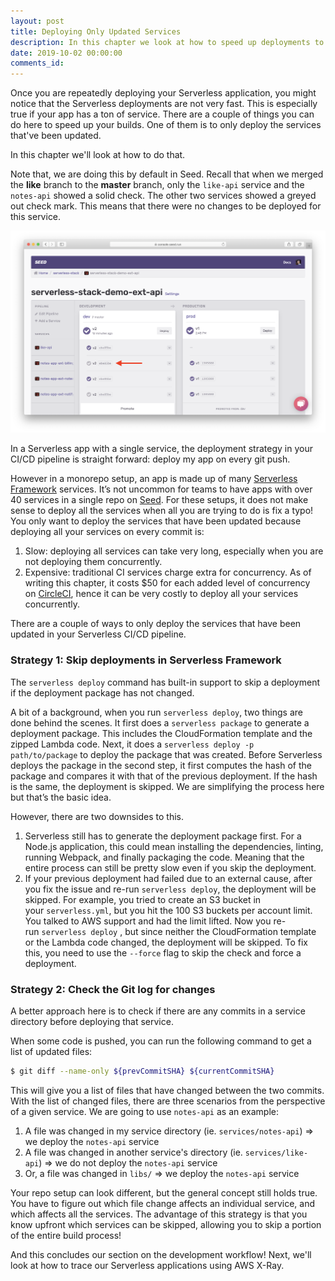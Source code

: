 ```yaml
---
layout: post
title: Deploying Only Updated Services
description: In this chapter we look at how to speed up deployments to our monorepo Serverless app by only redeploying the services that have been updated. We can do this by relying on the check Serverless Framework does. Or by looking at the Git log for the directories that have been updated.
date: 2019-10-02 00:00:00
comments_id: 
---
```


Once you are repeatedly deploying your Serverless application, you might notice that the Serverless deployments are not very fast. This is especially true if your app has a ton of service. There are a couple of things you can do here to speed up your builds. One of them is to only deploy the services that've been updated.

In this chapter we'll look at how to do that.

Note that, we are doing this by default in Seed. Recall that when we merged the **like** branch to the **master** branch, only the `like-api` service and the `notes-api` showed a solid check. The other two services showed a greyed out check mark. This means that there were no changes to be deployed for this service.

![Show deployment skipped in Seed](/assets/best-practices/deploy-only-changed-services/show-deployment-skipped-in-seed.png)

In a Serverless app with a single service, the deployment strategy in your CI/CD pipeline is straight forward: deploy my app on every git push.

However in a monorepo setup, an app is made up of many [Serverless Framework](https://serverless.com/) services. It’s not uncommon for teams to have apps with over 40 services in a single repo on [Seed](https://seed.run/). For these setups, it does not make sense to deploy all the services when all you are trying to do is fix a typo! You only want to deploy the services that have been updated because deploying all your services on every commit is:

1. Slow: deploying all services can take very long, especially when you are not deploying them concurrently.
2. Expensive: traditional CI services charge extra for concurrency. As of writing this chapter, it costs $50 for each added level of concurrency on [CircleCI](https://circleci.com/), hence it can be very costly to deploy all your services concurrently.

There are a couple of ways to only deploy the services that have been updated in your Serverless CI/CD pipeline.

### Strategy 1: Skip deployments in Serverless Framework

The `serverless deploy` command has built-in support to skip a deployment if the deployment package has not changed.

A bit of a background, when you run `serverless deploy`, two things are done behind the scenes. It first does a `serverless package` to generate a deployment package. This includes the CloudFormation template and the zipped Lambda code. Next, it does a `serverless deploy -p path/to/package` to deploy the package that was created. Before Serverless deploys the package in the second step, it first computes the hash of the package and compares it with that of the previous deployment. If the hash is the same, the deployment is skipped. We are simplifying the process here but that’s the basic idea.

However, there are two downsides to this.

1. Serverless still has to generate the deployment package first. For a Node.js application, this could mean installing the dependencies, linting, running Webpack, and finally packaging the code. Meaning that the entire process can still be pretty slow even if you skip the deployment.
2. If your previous deployment had failed due to an external cause, after you fix the issue and re-run `serverless deploy`, the deployment will be skipped. For example, you tried to create an S3 bucket in your `serverless.yml`, but you hit the 100 S3 buckets per account limit. You talked to AWS support and had the limit lifted. Now you re-run `serverless deploy` , but since neither the CloudFormation template or the Lambda code changed, the deployment will be skipped. To fix this, you need to use the `--force` flag to skip the check and force a deployment.

### Strategy 2: Check the Git log for changes

A better approach here is to check if there are any commits in a service directory before deploying that service.

When some code is pushed, you can run the following command to get a list of updated files:

``` bash
$ git diff --name-only ${prevCommitSHA} ${currentCommitSHA}
```

This will give you a list of files that have changed between the two commits. With the list of changed files, there are three scenarios from the perspective of a given service. We are going to use `notes-api` as an example:

1. A file was changed in my service directory (ie. `services/notes-api`) ⇒ we deploy the `notes-api` service
2. A file was changed in another service's directory (ie. `services/like-api`) ⇒ we do not deploy the `notes-api` service
3. Or, a file was changed in `libs/` ⇒ we deploy the `notes-api` service

Your repo setup can look different, but the general concept still holds true. You have to figure out which file change affects an individual service, and which affects all the services. The advantage of this strategy is that you know upfront which services can be skipped, allowing you to skip a portion of the entire build process!

And this concludes our section on the development workflow! Next, we'll look at how to trace our Serverless applications using AWS X-Ray.
